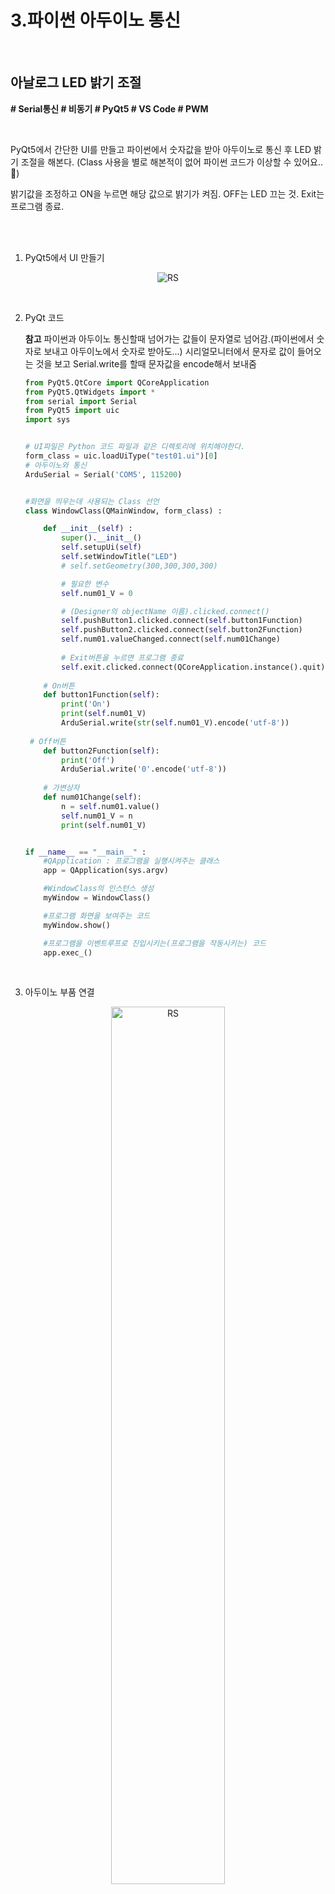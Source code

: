# 3.파이썬 아두이노 통신

<br/>

## 아날로그 LED 밝기 조절

**# Serial통신 # 비동기 # PyQt5 # VS Code # PWM**

<br/>

PyQt5에서 간단한 UI를 만들고 파이썬에서 숫자값을 받아 아두이노로 통신 후 LED 밝기 조절을 해본다.
(Class 사용을 별로 해본적이 없어 파이썬 코드가 이상할 수 있어요..💪)

밝기값을 조정하고 ON을 누르면 해당 값으로 밝기가 켜짐. OFF는 LED 끄는 것. Exit는 프로그램 종료.

<br/>

<br/>

1.  PyQt5에서 UI 만들기

<p align="center"><img src="./파이썬_아두이노_통신.assets/LED.PNG" alt="RS" ></p>

<br/>

2. PyQt 코드

   **참고** 파이썬과 아두이노 통신할때 넘어가는 값들이 문자열로 넘어감.(파이썬에서 숫자로 보내고 아두이노에서 숫자로 받아도...)
   시리얼모니터에서 문자로 값이 들어오는 것을 보고 Serial.write를 할때 문자값을 encode해서 보내줌

   ```python
   from PyQt5.QtCore import QCoreApplication
   from PyQt5.QtWidgets import *
   from serial import Serial
   from PyQt5 import uic
   import sys
   
   
   # UI파일은 Python 코드 파일과 같은 디렉토리에 위치해야한다.
   form_class = uic.loadUiType("test01.ui")[0]
   # 아두이노와 통신
   ArduSerial = Serial('COM5', 115200)
   
   
   #화면을 띄우는데 사용되는 Class 선언
   class WindowClass(QMainWindow, form_class) :
   
       def __init__(self) :
           super().__init__()
           self.setupUi(self)
           self.setWindowTitle("LED")
           # self.setGeometry(300,300,300,300)
   
           # 필요한 변수
           self.num01_V = 0
   
           # (Designer의 objectName 이름).clicked.connect()
           self.pushButton1.clicked.connect(self.button1Function)
           self.pushButton2.clicked.connect(self.button2Function)
           self.num01.valueChanged.connect(self.num01Change)
           
           # Exit버튼을 누르면 프로그램 종료
           self.exit.clicked.connect(QCoreApplication.instance().quit)
   	
       # On버튼
       def button1Function(self):
           print('On')
           print(self.num01_V)
           ArduSerial.write(str(self.num01_V).encode('utf-8'))
           
   	# Off버튼
       def button2Function(self):
           print('Off')
           ArduSerial.write('0'.encode('utf-8'))
   	
       # 가변상자
       def num01Change(self):
           n = self.num01.value()
           self.num01_V = n
           print(self.num01_V)
   
   
   if __name__ == "__main__" :
       #QApplication : 프로그램을 실행시켜주는 클래스
       app = QApplication(sys.argv) 
   
       #WindowClass의 인스턴스 생성
       myWindow = WindowClass() 
   
       #프로그램 화면을 보여주는 코드
       myWindow.show()
   
       #프로그램을 이벤트루프로 진입시키는(프로그램을 작동시키는) 코드
       app.exec_()
   ```

   <br/>

2. 아두이노 부품 연결

<p align="center"><img src="./파이썬_아두이노_통신.assets/아두이노.jpg" alt="RS" width="60%" height="60%"></p>

<br/>

4. 아두이노 코드

   ```c
   void setup() {
     Serial.begin(115200);
     pinMode(13,OUTPUT);
   }
   
   void loop() {
     if (Serial.available()) {
       // 파이썬에서 값이 넘어올때 숫자도 문자로 넘어와서 문자를 숫자값으로 바꿔주기 위해 parseInt 사용.
       long value = Serial.parseInt();
       analogWrite(13, value);
     }
   }
   ```

<br/>

5. 결과

🕐 LED 값 15로 주었을 때

<p align="center"><img src="./파이썬_아두이노_통신.assets/15.png" alt="RS" ></p>

<p align="center"><img src="./파이썬_아두이노_통신.assets/15_LED.jpg" alt="RS" width="50%" height="50%"></p>



<br/>

<br/>

🕑 LED 값 99로 주었을 때

<p align="center"><img src="./파이썬_아두이노_통신.assets/99.png" alt="RS"></p>

<p align="center"><img src="./파이썬_아두이노_통신.assets/99_LED.jpg" alt="RS" width="50%" height="50%"></p>



### 다음은 간단한 모터제어 예정..!

